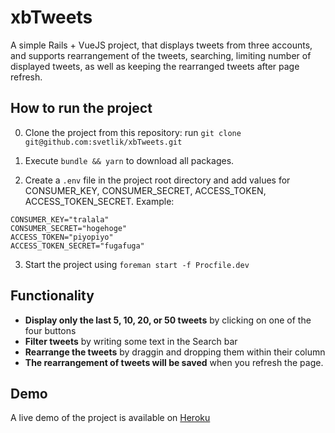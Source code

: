 # xbTweets

A simple Rails + VueJS project, that displays tweets from three accounts, and supports rearrangement of the tweets, searching, limiting number of displayed tweets, as well as keeping the rearranged tweets after page refresh.

## How to run the project

0. Clone the project from this repository: run `git clone git@github.com:svetlik/xbTweets.git`

1. Execute `bundle && yarn` to download all packages.

2. Create a `.env` file in the project root directory and add values for CONSUMER_KEY, CONSUMER_SECRET, ACCESS_TOKEN, ACCESS_TOKEN_SECRET. Example:
```
CONSUMER_KEY="tralala"
CONSUMER_SECRET="hogehoge"
ACCESS_TOKEN="piyopiyo"
ACCESS_TOKEN_SECRET="fugafuga"
```

3. Start the project using `foreman start -f Procfile.dev`

## Functionality

- __Display only the last 5, 10, 20, or 50 tweets__ by clicking on one of the four buttons
- __Filter tweets__ by writing some text in the Search bar
- __Rearrange the tweets__ by draggin and dropping them within their column
- __The rearrangement of tweets will be saved__ when you refresh the page.

## Demo

A live demo of the project is available on [Heroku](https://fast-inlet-68255.herokuapp.com)
